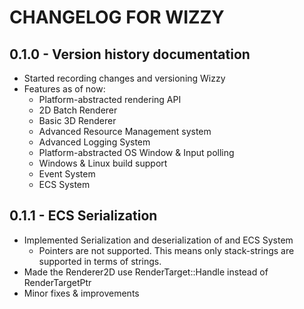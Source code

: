 # CHANGELOG FOR WIZZY


## 0.1.0 - Version history documentation
- Started recording changes and versioning Wizzy
- Features as of now:
	- Platform-abstracted rendering API
	- 2D Batch Renderer
	- Basic 3D Renderer
	- Advanced Resource Management system
	- Advanced Logging System
	- Platform-abstracted OS Window & Input polling
	- Windows & Linux build support
	- Event System
	- ECS System

## 0.1.1 - ECS Serialization
- Implemented Serialization and deserialization of and ECS System
	- Pointers are not supported. This means only stack-strings are supported in terms of strings.
- Made the Renderer2D use RenderTarget::Handle instead of RenderTargetPtr
- Minor fixes & improvements